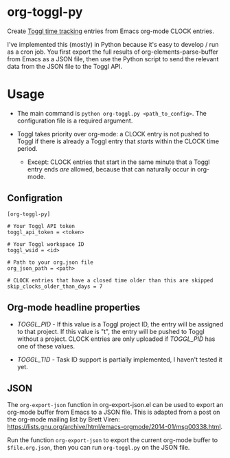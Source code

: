 # org-toggl-py

Create [Toggl time tracking](https://www.toggl.com) entries from Emacs
org-mode CLOCK entries.

I've implemented this (mostly) in Python because it's easy to develop / run as a
cron job. You first export the full results of org-elements-parse-buffer from
Emacs as a JSON file, then use the Python script to send the relevant data from
the JSON file to the Toggl API.


# Usage

- The main command is `python org-toggl.py <path_to_config>`. The configuration
  file is a required argument.

- Toggl takes priority over org-mode: a CLOCK entry is not pushed to Toggl if
  there is already a Toggl entry that *starts* within the CLOCK time period.

  - Except: CLOCK entries that start in the same minute that a Toggl entry ends
    *are* allowed, because that can naturally occur in org-mode.


## Configration

```
[org-toggl-py]

# Your Toggl API token
toggl_api_token = <token>

# Your Toggl workspace ID
toggl_wsid = <id>

# Path to your org.json file
org_json_path = <path>

# CLOCK entries that have a closed time older than this are skipped
skip_clocks_older_than_days = 7
```


## Org-mode headline properties

- *TOGGL_PID* - If this value is a Toggl project ID, the entry will be assigned
  to that project. If this value is "t", the entry will be pushed to Toggl
  without a project. CLOCK entries are only uploaded if *TOGGL_PID* has one of
  these values.

- *TOGGL_TID* - Task ID support is partially implemented, I haven't tested it
  yet.


## JSON

The `org-export-json` function in org-export-json.el can be used to export an
org-mode buffer from Emacs to a JSON file. This is adapted from a post on the
org-mode mailing list by Brett Viren:
https://lists.gnu.org/archive/html/emacs-orgmode/2014-01/msg00338.html.

Run the function `org-export-json` to export the current org-mode buffer to
`$file.org.json`, then you can run `org-toggl.py` on the JSON file.
